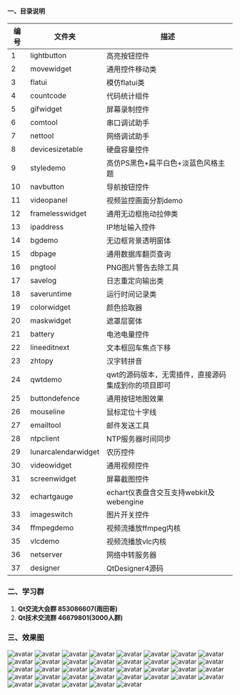 ﻿#### 一、目录说明
| 编号 | 文件夹 | 描述 |
| ------ | ------ | ------ |
| 1 | lightbutton | 高亮按钮控件 |
| 2 | movewidget | 通用控件移动类 |
| 3 | flatui | 模仿flatui类 |
| 4 | countcode | 代码统计组件 |
| 5 | gifwidget | 屏幕录制控件 |
| 6 | comtool | 串口调试助手 |
| 7 | nettool | 网络调试助手 |
| 8 | devicesizetable | 硬盘容量控件 |
| 9 | styledemo | 高仿PS黑色+扁平白色+淡蓝色风格主题 |
| 10 | navbutton | 导航按钮控件 |
| 11 | videopanel | 视频监控画面分割demo |
| 12 | framelesswidget | 通用无边框拖动拉伸类 |
| 13 | ipaddress | IP地址输入控件 |
| 14 | bgdemo | 无边框背景透明窗体 |
| 15 | dbpage | 通用数据库翻页查询 |
| 16 | pngtool | PNG图片警告去除工具 |
| 17 | savelog | 日志重定向输出类 |
| 18 | saveruntime | 运行时间记录类 |
| 19 | colorwidget | 颜色拾取器 |
| 20 | maskwidget | 遮罩层窗体 |
| 21 | battery | 电池电量控件 |
| 22 | lineeditnext | 文本框回车焦点下移 |
| 23 | zhtopy | 汉字转拼音 |
| 24 | qwtdemo | qwt的源码版本，无需插件，直接源码集成到你的项目即可 |
| 25 | buttondefence | 通用按钮地图效果 |
| 26 | mouseline | 鼠标定位十字线 |
| 27 | emailtool | 邮件发送工具 |
| 28 | ntpclient | NTP服务器时间同步 |
| 29 | lunarcalendarwidget | 农历控件 |
| 30 | videowidget | 通用视频控件 |
| 31 | screenwidget | 屏幕截图控件 |
| 32 | echartgauge | echart仪表盘含交互支持webkit及webengine |
| 33 | imageswitch | 图片开关控件 |
| 34 | ffmpegdemo | 视频流播放ffmpeg内核 |
| 35 | vlcdemo | 视频流播放vlc内核 |
| 36 | netserver | 网络中转服务器 |
| 37 | designer | QtDesigner4源码 |

### 二、学习群
1. **Qt交流大会群 853086607(雨田哥)**
2. **Qt技术交流群 46679801(3000人群)**

### 三、效果图
![avatar](https://github.com/feiyangqingyun/QWidgetDemo/raw/master/0snap/lightbutton.gif)
![avatar](https://github.com/feiyangqingyun/QWidgetDemo/raw/master/0snap/movewidget.gif)
![avatar](https://github.com/feiyangqingyun/QWidgetDemo/raw/master/0snap/flatui.gif)
![avatar](https://github.com/feiyangqingyun/QWidgetDemo/raw/master/0snap/countcode.gif)
![avatar](https://github.com/feiyangqingyun/QWidgetDemo/raw/master/0snap/gifwidget.gif)
![avatar](https://github.com/feiyangqingyun/QWidgetDemo/raw/master/0snap/comtool.jpg)
![avatar](https://github.com/feiyangqingyun/QWidgetDemo/raw/master/0snap/nettool.gif)
![avatar](https://github.com/feiyangqingyun/QWidgetDemo/raw/master/0snap/devicesizetable.gif)
![avatar](https://github.com/feiyangqingyun/QWidgetDemo/raw/master/0snap/styledemo_psblack.png)
![avatar](https://github.com/feiyangqingyun/QWidgetDemo/raw/master/0snap/styledemo_lightblue.png)
![avatar](https://github.com/feiyangqingyun/QWidgetDemo/raw/master/0snap/styledemo_flatwhite.png)
![avatar](https://github.com/feiyangqingyun/QWidgetDemo/raw/master/0snap/navbutton.gif)
![avatar](https://github.com/feiyangqingyun/QWidgetDemo/raw/master/0snap/videopanel.gif)
![avatar](https://github.com/feiyangqingyun/QWidgetDemo/raw/master/0snap/framelesswidget.gif)
![avatar](https://github.com/feiyangqingyun/QWidgetDemo/raw/master/0snap/ipaddress.gif)
![avatar](https://github.com/feiyangqingyun/QWidgetDemo/raw/master/0snap/bgdemo.gif)
![avatar](https://github.com/feiyangqingyun/QWidgetDemo/raw/master/0snap/dbpage.png)
![avatar](https://github.com/feiyangqingyun/QWidgetDemo/raw/master/0snap/pngtool.gif)
![avatar](https://github.com/feiyangqingyun/QWidgetDemo/raw/master/0snap/colorwidget.gif)
![avatar](https://github.com/feiyangqingyun/QWidgetDemo/raw/master/0snap/maskwidget.gif)
![avatar](https://github.com/feiyangqingyun/QWidgetDemo/raw/master/0snap/battery.gif)
![avatar](https://github.com/feiyangqingyun/QWidgetDemo/raw/master/0snap/lineeditnext.gif)
![avatar](https://github.com/feiyangqingyun/QWidgetDemo/raw/master/0snap/zhtopy.gif)
![avatar](https://github.com/feiyangqingyun/QWidgetDemo/raw/master/0snap/qwtdemo.jpg)
![avatar](https://github.com/feiyangqingyun/QWidgetDemo/raw/master/0snap/buttondefence.gif)
![avatar](https://github.com/feiyangqingyun/QWidgetDemo/raw/master/0snap/mouseline.gif)
![avatar](https://github.com/feiyangqingyun/QWidgetDemo/raw/master/0snap/emailtool.gif)
![avatar](https://github.com/feiyangqingyun/QWidgetDemo/raw/master/0snap/ntpclient.gif)
![avatar](https://github.com/feiyangqingyun/QWidgetDemo/raw/master/0snap/lunarcalendarwidget.gif)
![avatar](https://github.com/feiyangqingyun/QWidgetDemo/raw/master/0snap/videowidget.gif)
![avatar](https://github.com/feiyangqingyun/QWidgetDemo/raw/master/0snap/screenwidget.gif)
![avatar](https://github.com/feiyangqingyun/QWidgetDemo/raw/master/0snap/echartgauge.gif)
![avatar](https://github.com/feiyangqingyun/QWidgetDemo/raw/master/0snap/imageswitch.gif)
![avatar](https://github.com/feiyangqingyun/QWidgetDemo/raw/master/0snap/ffmpegdemo.png)
![avatar](https://github.com/feiyangqingyun/QWidgetDemo/raw/master/0snap/vlcdemo.png)
![avatar](https://github.com/feiyangqingyun/QWidgetDemo/raw/master/0snap/netserver.jpg)
![avatar](https://github.com/feiyangqingyun/QWidgetDemo/raw/master/0snap/designer.png)
